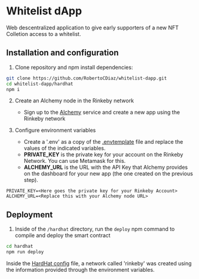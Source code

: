 # Whitelist dApp

Web descentralized application to give early supporters of a new NFT Colletion access to a whitelist.

## Installation and configuration

1. Clone repository and npm install dependencies:

```bash
git clone https://github.com/RobertoCDiaz/whitelist-dapp.git
cd whitelist-dapp/hardhat
npm i
```

2. Create an Alchemy node in the Rinkeby network
    * Sign up to the [Alchemy](https://www.alchemyapi.io) service and create a new app using the Rinkeby network

3. Configure environment variables
    * Create a '.env' as a copy of the [.envtemplate](.envtemplate) file and replace the values of the indicated variables.
    * **PRIVATE_KEY** is the private key for your account on the Rinkeby Network. You can use Metamask for this.
    * **ALCHEMY_URL** is the URL with the API Key that Alchemy provides on the dashboard for your new app (the one created on the previous step).
```
PRIVATE_KEY=<Here goes the private key for your Rinkeby Account>
ALCHEMY_URL=<Replace this with your Alchemy node URL>
```

## Deployment

1. Inside of the `/hardhat` directory, run the `deploy` npm command to compile and deploy the smart contract

```bash
cd hardhat
npm run deploy
```

Inside the [HardHat config](hardhat.config.js) file, a network called 'rinkeby' was created using the information provided through the environment variables.